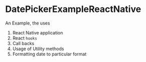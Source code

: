 # DatePickerExampleReactNative

An Example, the uses 
1. React Native application
1. React `hooks`
1. Call backs
1. Usage of Utility methods
1. Formatting date to particular format